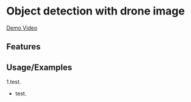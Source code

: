 # Object detection with drone image

[Demo Video]([https://drive.google.com/file/d/1c6B75dN7gauqOZ6CKz8IihHqB-95Z3wI/view](https://drive.google.com/file/d/1jaffItjPuMB3-Sokp6ohze6FkTUxHrw5/view)https://drive.google.com/file/d/1jaffItjPuMB3-Sokp6ohze6FkTUxHrw5/view)

## Features


## Usage/Examples

1.test.

- test.
